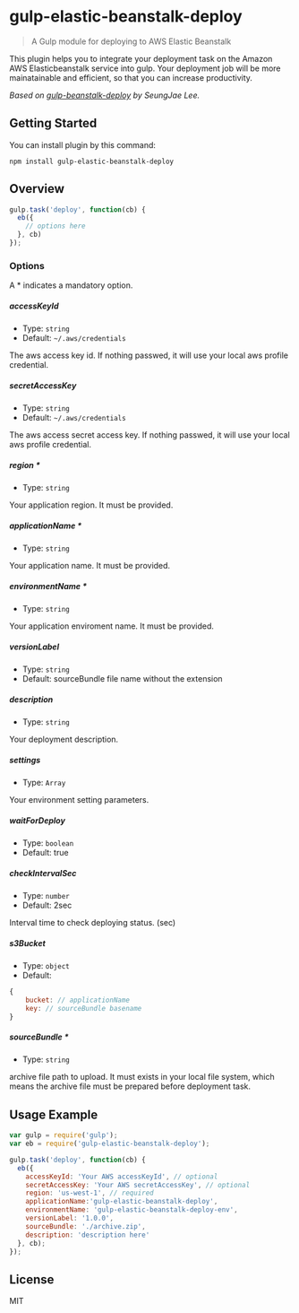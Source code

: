 gulp-elastic-beanstalk-deploy
=====

> A Gulp module for deploying to AWS Elastic Beanstalk

This plugin helps you to integrate your deployment task on the Amazon AWS Elasticbeanstalk service into gulp. Your deployment job will be more mainatainable and efficient, so that you can increase productivity.

_Based on [gulp-beanstalk-deploy](https://github.com/a0ly/gulp-beanstalk-deploy) by SeungJae Lee._

## Getting Started

You can install plugin by this command:

```shell
npm install gulp-elastic-beanstalk-deploy
```

## Overview

```javascript
gulp.task('deploy', function(cb) {
  eb({
    // options here
  }, cb)
});
```

### Options

A * indicates a mandatory option.

##### accessKeyId

* Type: `string`
* Default: `~/.aws/credentials`

The aws access key id. If nothing passwed, it will use your local aws profile credential.

##### secretAccessKey

* Type: `string`
* Default: `~/.aws/credentials`

The aws access secret access key. If nothing passwed, it will use your local aws profile credential.

##### region *
* Type: `string`

Your application region. It must be provided.

##### applicationName *
* Type: `string`

Your application name. It must be provided.

##### environmentName *
* Type: `string`

Your application enviroment name. It must be provided.

##### versionLabel
* Type: `string`
* Default: sourceBundle file name without the extension

##### description
* Type: `string`

Your deployment description.

##### settings
* Type: `Array`

Your environment setting parameters.

##### waitForDeploy
* Type: `boolean`
* Default: true

##### checkIntervalSec
* Type: `number`
* Default: 2sec

Interval time to check deploying status. (sec)

##### s3Bucket
* Type: `object`
* Default:
```javascript
{
    bucket: // applicationName
    key: // sourceBundle basename
}
```

##### sourceBundle *
* Type: `string`

archive file path to upload. It must exists in your local file system, which means the archive file must be prepared before deployment task.

## Usage Example
``` javascript
var gulp = require('gulp');
var eb = require('gulp-elastic-beanstalk-deploy');

gulp.task('deploy', function(cb) {
  eb({
    accessKeyId: 'Your AWS accessKeyId', // optional
    secretAccessKey: 'Your AWS secretAccessKey', // optional
    region: 'us-west-1', // required
    applicationName:'gulp-elastic-beanstalk-deploy',
    environmentName: 'gulp-elastic-beanstalk-deploy-env',
    versionLabel: '1.0.0',
    sourceBundle: './archive.zip',
    description: 'description here'
  }, cb);
});
```

## License
MIT
